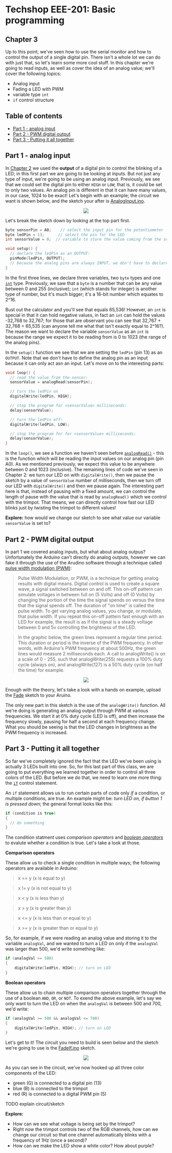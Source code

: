 # Techshop EEE-201: Basic programming

## Chapter 3

Up to this point, we've seen how to use the serial monitor and how to control the output of a single digital pin.  There isn't a whole lot we can do with just that, so let's learn some more cool stuff.  In this chapter we're going to read inputs, as well as cover the idea of an analog value; we'll cover the following topics:
- Analog input
- Fading a LED with PWM
- variable type `int`
- `if` control structure

## Table of contents

* [Part 1 - analog input](#part-1---analog-input)
* [Part 2 - PWM digital output](#part-2---pwm-digital-output)
* [Part 3 - Putting it all together](#part-3---putting-it-all-together)

## Part 1 - analog input

In [Chapter 2](https://github.com/ConstantinoSchillebeeckx/Techshop-EEE-201/tree/master/chapter_2) we used the **output** of a digital pin to control the blinking of a LED; in this first part we are going to be looking at inputs.  But not just any type of input, we're going to be using an analog input.  Previously, we see that we could set the digital pin to either `HIGH` or `LOW`; that is, it could be set to only two values.  An analog pin is different in that it can have many values, in our case, 1024 to be exact!  Let's begin with an example; the circuit we want is shown below, and the sketch your after is [AnalogInput.ino](https://github.com/ConstantinoSchillebeeckx/Techshop-EEE-201/blob/master/chapter_3/AnalogInput.ino).

<p align="center">
    <img src="https://cdn.rawgit.com/ConstantinoSchillebeeckx/Techshop-EEE-201/master/chapter_3/Chapter_3-Part_1_bb.svg">
</p>

Let's break the sketch down by looking at the top part first.
```c
byte sensorPin = A0;    // select the input pin for the potentiometer
byte ledPin = 13;      // select the pin for the LED
int sensorValue = 0;  // variable to store the value coming from the sensor

void setup() {
  // declare the ledPin as an OUTPUT:
  pinMode(ledPin, OUTPUT);
  // because the analog pins are always INPUT, we don't have to declare it as such
}
```

In the first three lines, we declare three variables, two `byte` types and one [`int`](https://www.arduino.cc/en/Reference/Int) type.  Previously, we saw that a `byte` is a number that can be any value between 0 and 255 (inclusive); `int` (which stands for integer) is another type of number, but it's much bigger; it's a 16-bit number which equates to 2^16.  

Bust out the calculator and you'll see that equals 65,536!  However, an `int` is special in that it can hold negative values, in fact an `int` can hold the values -32,768 to 32,767; for those that are observant you can see that 32,767 + 32,768 = 65,535 (can anyone tell me what that isn't exactly equal to 2^16?).  The reason we want to declare the variable `sensorValue` as an `int` is because the range we expect it to be reading from is 0 to 1023 (the range of the analog pins).

In the `setup()` function we see that we are setting the `ledPin` (pin 13) as an `OUTPUT`.  Note that we don't have to define the analog pin as an input because it can only act asn an input.  Let's move on to the interesting parts:

```c
void loop() {
  // read the value from the sensor:
  sensorValue = analogRead(sensorPin);

  // turn the ledPin on
  digitalWrite(ledPin, HIGH);

  // stop the program for <sensorValue> milliseconds:
  delay(sensorValue);

  // turn the ledPin off:
  digitalWrite(ledPin, LOW);

  // stop the program for for <sensorValue> milliseconds:
  delay(sensorValue);
}
```

In the `loop()`, we see a function we haven't seen before [`analogRead()`](https://www.arduino.cc/en/Reference/AnalogRead) - this is the function which will be reading the input values on our analog pin (pin A0).  As we mentioned previously, we expect this value to be anywhere between 0 and 1023 (inclusive).  The remaining lines of code we've seen in Chapter 2: we turn our LED on with `digitalWrite()`, then we pause the sketch by a value of `sensorValue` number of milliseconds, then we turn off our LED with `digitalWrite()` and then we pause again.  The interesting part here is that, instead of pausing with a fixed amount, we can control the length of pause with the value that is read by `analogRead()` which we control with the trimpot.  That means, we can directly control how fast our LED blinks just by twisting the trimpot to different values!

**Explore:** how would we change our sketch to see what value our variable `sensorValue` is set to?


## Part 2 - PWM digital output

In part 1 we covered analog inputs, but what about analog outpus?  Unfortunately the Arduino can't directly do analog outputs, however we can fake it through the use of the Arudino software through a technique called [pulse width modulation (PWM)](https://www.arduino.cc/en/Tutorial/PWM):
> Pulse Width Modulation, or PWM, is a technique for getting analog results with digital means. Digital control is used to create a square wave, a signal switched between on and off. This on-off pattern can simulate voltages in between full on (5 Volts) and off (0 Volts) by changing the portion of the time the signal spends on versus the time that the signal spends off. The duration of "on time" is called the pulse width. To get varying analog values, you change, or modulate, that pulse width. If you repeat this on-off pattern fast enough with an LED for example, the result is as if the signal is a steady voltage between 0 and 5v controlling the brightness of the LED.

> In the graphic below, the green lines represent a regular time period. This duration or period is the inverse of the PWM frequency. In other words, with Arduino's PWM frequency at about 500Hz, the green lines would measure 2 milliseconds each. A call to analogWrite() is on a scale of 0 - 255, such that analogWrite(255) requests a 100% duty cycle (always on), and analogWrite(127) is a 50% duty cycle (on half the time) for example.

<p align="center">
    <img src="https://www.arduino.cc/en/uploads/Tutorial/pwm.gif">
</p>

Enough with the theory, let's take a look with a hands on example, upload the [Fade](https://github.com/ConstantinoSchillebeeckx/Techshop-EEE-201/blob/master/chapter_3/Fade.ino) sketch to your Aruino.  

The only new part in this sketch is the use of the `analogWrite()` function.  All we're doing is generating an analog output through PWM at various frequencies.  We start it at 0% duty cycle (LED is off), and then increase the frequency slowly, pausing for half a second at each frequency change.  What you should be seeing is that the LED changes in brightness as the PWM frequency is increased.


## Part 3 - Putting it all together

So far we've completely ignored the fact that the LED we've been using is actually 3 LEDs built into one.  So, for this last part of this class, we are going to put everything we learned together in order to control all three colors of the LED.  But before we do that, we need to learn one more thing: the [`if`](https://www.arduino.cc/en/Reference/If) control statement.

An `if` statement allows us to run certain parts of code only *if* a condition, or multiple conditions, are true.  An example might be: *turn LED on, if button 1 is pressed down*; the general format looks like this:
```c
if (condition is true)
{
  // do something
}
```

The condition statment uses *comparison operators* and [*boolean operators*](https://www.arduino.cc/en/Reference/Boolean) to evalute whether a condition is true.  Let's take a look at those.

**Comparison operators**

These allow us to check a single condition in multiple ways; the following operators are available in Arduino:
> x == y (x is equal to y)

> x != y (x is not equal to y)

> x <  y (x is less than y)  

> x >  y (x is greater than y) 

> x <= y (x is less than or equal to y) 

> x >= y (x is greater than or equal to y)

So, for example, if we were reading an analog value and storing it to the variable `analogVal`, and we wanted to turn a LED on only if the `analogVal` was larger than 500, we'd write something like:
```c
if (analogVal >= 500)
{
    digitalWrite(ledPin, HIGH); // turn on LED
}
```

**Boolean operators**

These allow us to chain multiple comparison operators together through the use of a boolean `AND`, `OR`, or `NOT`.  To exend the above example, let's say we only want to turn the LED on when the `analogVal` is between 500 and 700, we'd write:
```c
if (analogVal >= 500 && analogVal <= 700) 
{
    digitalWrite(ledPin, HIGH); // turn on LED
}
```

Let's get to it!  The circuit you need to build is seen below and the sketch we're going to use is the [FadeIf.ino](https://github.com/ConstantinoSchillebeeckx/Techshop-EEE-201/blob/master/chapter_3/FadeIf.ino) sketch.

<p align="center">
    <img src="https://cdn.rawgit.com/ConstantinoSchillebeeckx/Techshop-EEE-201/master/chapter_3/Chapter_3-Part_3_bb.svg">
</p>

As you can see in the circuit, we've now hooked up all three color components of the LED:
- green (G) is connected to a digital pin (13)
- blue (B) is connected to the trimpot
- red (R) is connected to a digital PWM pin (5)

TODO explain circuit/sketch

**Explore:**
- How can we see what voltage is being set by the trimpot?
- Right now the trimpot controls two of the RGB channels, how can we change our circuit so that one channel automatically blinks with a frequency of 1Hz (once a second)?
- How can we make the LED show a white color?  How about purple?

